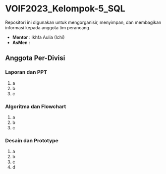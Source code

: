 # VOIF2023_Kelompok-5_SQL
Repositori ini digunakan untuk mengorganisir, menyimpan, dan membagikan informasi kepada anggota tim perancang.
- **Mentor** : Ikhfa Aulia (Ichi)
- **AsMen** : 

## Anggota Per-Divisi
### Laporan dan PPT
1. a
2. b
3. c

### Algoritma dan Flowchart
1. a
2. b
3. c

### Desain dan Prototype
1. a
2. b
3. c
4. d
   
